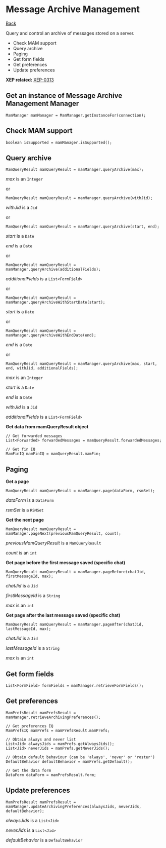 Message Archive Management
==========================

[Back](index.md)

Query and control an archive of messages stored on a server.

  * Check MAM support
  * Query archive
  * Paging
  * Get form fields
  * Get preferences
  * Update preferences


**XEP related:** [XEP-0313](http://xmpp.org/extensions/xep-0313.html)


Get an instance of Message Archive Management Manager 
-----------------------------------------------------

```
MamManager mamManager = MamManager.getInstanceFor(connection);
```


Check MAM support
-----------------

```
boolean isSupported = mamManager.isSupported();
```


Query archive
-------------

```
MamQueryResult mamQueryResult = mamManager.queryArchive(max);
```
*max* is an `Integer`

or

```
MamQueryResult mamQueryResult = mamManager.queryArchive(withJid);
```
*withJid* is a `Jid`

or

```
MamQueryResult mamQueryResult = mamManager.queryArchive(start, end);
```
*start* is a `Date`

*end* is a `Date`

or

```
MamQueryResult mamQueryResult = mamManager.queryArchive(additionalFields);
```
*additionalFields* is a `List<FormField>`

or

```
MamQueryResult mamQueryResult = mamManager.queryArchiveWithStartDate(start);
```
*start* is a `Date`

or

```
MamQueryResult mamQueryResult = mamManager.queryArchiveWithEndDate(end);
```
*end* is a `Date`

or

```
MamQueryResult mamQueryResult = mamManager.queryArchive(max, start, end, withJid, additionalFields);
```
*max* is an `Integer`

*start* is a `Date`

*end* is a `Date`

*withJid* is a `Jid`

*additionalFields* is a `List<FormField>`


**Get data from mamQueryResult object**

```
// Get forwarded messages
List<Forwarded> forwardedMessages = mamQueryResult.forwardedMessages;

// Get fin IQ
MamFinIQ mamFinIQ = mamQueryResult.mamFin;
```


Paging
------

**Get a page**

```
MamQueryResult mamQueryResult = mamManager.page(dataForm, rsmSet);
```
*dataForm* is a `DataForm`

*rsmSet* is a `RSMSet`


**Get the next page**

```
MamQueryResult mamQueryResult = mamManager.pageNext(previousMamQueryResult, count);
```
*previousMamQueryResult* is a `MamQueryResult`

*count* is an `int`


**Get page before the first message saved (specific chat)**

```
MamQueryResult mamQueryResult = mamManager.pageBefore(chatJid, firstMessageId, max);
```
*chatJid* is a `Jid`

*firstMessageId* is a `String`

*max* is an `int`


**Get page after the last message saved (specific chat)**

```
MamQueryResult mamQueryResult = mamManager.pageAfter(chatJid, lastMessageId, max);
```
*chatJid* is a `Jid`

*lastMessageId* is a `String`

*max* is an `int`


Get form fields
---------------

```
List<FormField> formFields = mamManager.retrieveFormFields();
```


Get preferences
---------------

```
MamPrefsResult mamPrefsResult = mamManager.retrieveArchivingPreferences();

// Get preferences IQ
MamPrefsIQ mamPrefs = mamPrefsResult.mamPrefs;

// Obtain always and never list
List<Jid> alwaysJids = mamPrefs.getAlwaysJids();
List<Jid> neverJids = mamPrefs.getNeverJids();

// Obtain default behaviour (can be 'always', 'never' or 'roster')
DefaultBehavior defaultBehavior = mamPrefs.getDefault();

// Get the data form
DataForm dataForm = mamPrefsResult.form;
```


Update preferences
------------------

```
MamPrefsResult mamPrefsResult = mamManager.updateArchivingPreferences(alwaysJids, neverJids, defaultBehavior);
```
*alwaysJids* is a `List<Jid>`

*neverJids* is a `List<Jid>`

*defaultBehavior* is a `DefaultBehavior`

